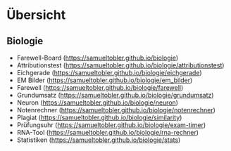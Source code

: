 # Übersicht

## Biologie           

- Farewell-Board      (https://samueltobler.github.io/biologie)
- Attributionstest    (https://samueltobler.github.io/biologie/attributionstest)
- Eichgerade          (https://samueltobler.github.io/biologie/eichgerade)
- EM Bilder           (https://samueltobler.github.io/biologie/em_bilder)
- Farewell            (https://samueltobler.github.io/biologie/farewell)
- Grundumsatz         (https://samueltobler.github.io/biologie/grundumsatz)
- Neuron              (https://samueltobler.github.io/biologie/neuron)
- Notenrechner        (https://samueltobler.github.io/biologie/notenrechner)
- Plagiat        	  (https://samueltobler.github.io/biologie/similarity)
- Prüfungsuhr         (https://samueltobler.github.io/biologie/exam-timer)
- RNA-Tool            (https://samueltobler.github.io/biologie/rna-rechner)
- Statistiken         (https://samueltobler.github.io/biologie/stats)
